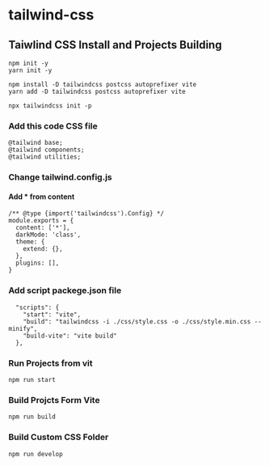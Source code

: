 # tailwind-css

## Taiwlind CSS Install and Projects Building

```
npm init -y
yarn init -y
```
```
npm install -D tailwindcss postcss autoprefixer vite
yarn add -D tailwindcss postcss autoprefixer vite
```
```
npx tailwindcss init -p
```
### Add this code CSS file
```
@tailwind base;
@tailwind components;
@tailwind utilities;
```

### Change tailwind.config.js
#### Add * from content
```
/** @type {import('tailwindcss').Config} */
module.exports = {
  content: ['*'],
  darkMode: 'class',
  theme: {
    extend: {},
  },
  plugins: [],
}
```
### Add script packege.json file
```
  "scripts": {
    "start": "vite",
    "build": "tailwindcss -i ./css/style.css -o ./css/style.min.css --minify",
    "build-vite": "vite build"
  },
```
### Run Projects from vit
```
npm run start
```

### Build Projcts Form Vite
```
npm run build
```
### Build Custom CSS Folder
```
npm run develop
```
